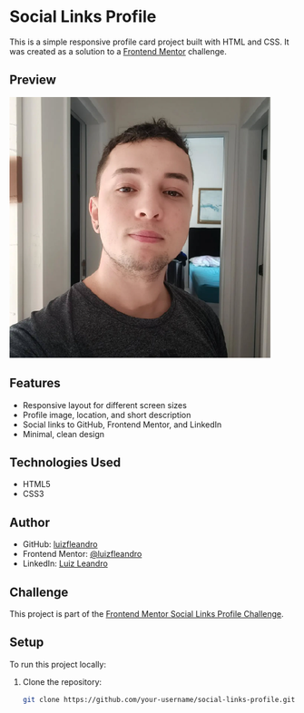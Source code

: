 # Social Links Profile

This is a simple responsive profile card project built with HTML and CSS. It was created as a solution to a [Frontend Mentor](https://www.frontendmentor.io?ref=challenge) challenge.

## Preview

![Preview](./assets/images/profile.png)

## Features

- Responsive layout for different screen sizes
- Profile image, location, and short description
- Social links to GitHub, Frontend Mentor, and LinkedIn
- Minimal, clean design

## Technologies Used

- HTML5  
- CSS3

## Author

- GitHub: [luizfleandro](https://github.com/luizfleandro?tab=repositories)  
- Frontend Mentor: [@luizfleandro](https://www.frontendmentor.io/profile/luizfleandro)  
- LinkedIn: [Luiz Leandro](https://www.linkedin.com/in/luiz-leandro-21baa1150/)

## Challenge

This project is part of the [Frontend Mentor Social Links Profile Challenge](https://www.frontendmentor.io/challenges/social-links-profile-UG32l9m6d).

## Setup

To run this project locally:

1. Clone the repository:
   ```bash
   git clone https://github.com/your-username/social-links-profile.git

